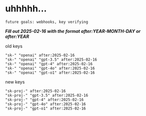 # uhhhhh...

`future goals: webhooks, key verifying`



***Fill out 2025-02-16 with the format after:YEAR-MONTH-DAY or after:YEAR***

old keys
```
"sk-" "openai" after:2025-02-16
"sk-" "openai" "gpt-3.5" after:2025-02-16
"sk-" "openai" "gpt-4" after:2025-02-16
"sk-" "openai" "gpt-4o" after:2025-02-16
"sk-" "openai" "gpt-o1" after:2025-02-16
```

new keys
```
"sk-proj-" after:2025-02-16
"sk-proj-" "gpt-3.5" after:2025-02-16
"sk-proj-" "gpt-4" after:2025-02-16
"sk-proj-" "gpt-4o" after:2025-02-16
"sk-proj-" "gpt-o1" after:2025-02-16
```

